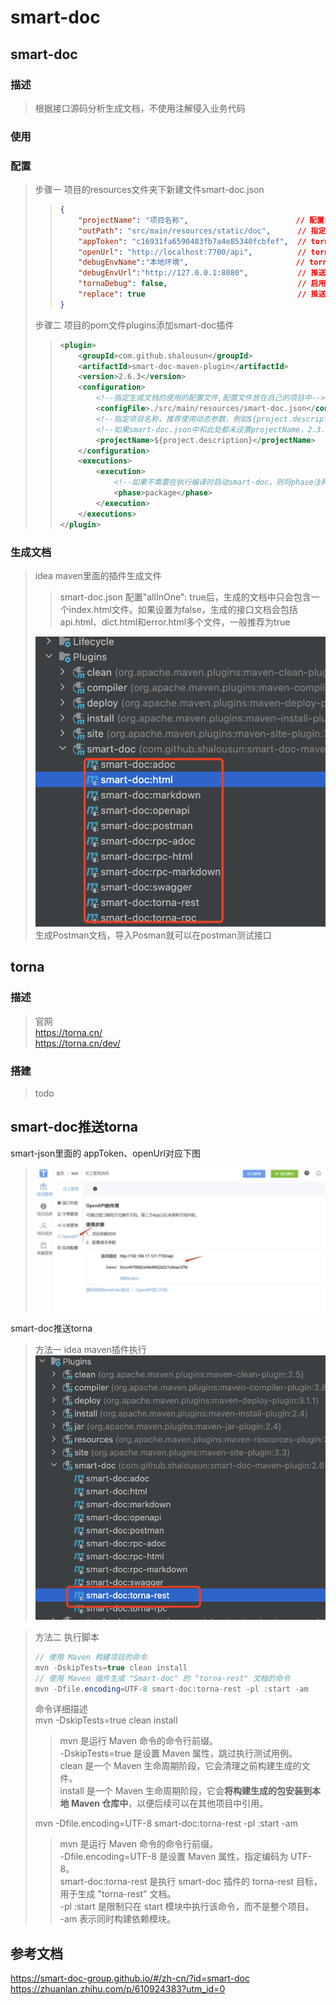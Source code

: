 
# smart-doc
## smart-doc
### 描述
> 根据接口源码分析生成文档，不使用注解侵入业务代码

### 使用
### 配置
> 步骤一 项目的resources文件夹下新建文件smart-doc.json
> > ```json
> > {
> >     "projectName": "项目名称",                        // 配置自己的项目名称，不设置则插件自动获取pom中的projectName
> >     "outPath": "src/main/resources/static/doc",      // 指定文档的输出路径
> >     "appToken": "c16931fa6590483fb7a4e85340fcbfef",  // torna平台appToken
> >     "openUrl": "http://localhost:7700/api",          // torna平台地址，填写自己的私有化部署地址。
> >     "debugEnvName":"本地环境",                        // torna环境名称。
> >     "debugEnvUrl":"http://127.0.0.1:8080",           // 推送torna配置接口服务地址，测试的接口所在的服务器的url
> >     "tornaDebug": false,                             // 启用会推送日志
> >     "replace": true                                  // 推送torna时替换旧的文档。改动还是会推送过去覆盖的，这个功能主要是保证代码删除了，torna上没有删除。
> > }
> > ```
>
> 步骤二 项目的pom文件plugins添加smart-doc插件
> > ```xml
> > <plugin>
> >     <groupId>com.github.shalousun</groupId>
> >     <artifactId>smart-doc-maven-plugin</artifactId>
> >     <version>2.6.3</version>
> >     <configuration>
> >         <!--指定生成文档的使用的配置文件,配置文件放在自己的项目中-->
> >         <configFile>./src/main/resources/smart-doc.json</configFile>
> >         <!--指定项目名称，推荐使用动态参数，例如${project.description}-->
> >         <!--如果smart-doc.json中和此处都未设置projectName，2.3.4开始，插件自动采用pom中的projectName作为设置-->
> >         <projectName>${project.description}</projectName>
> >     </configuration>
> >     <executions>
> >         <execution>
> >             <!--如果不需要在执行编译时启动smart-doc，则将phase注释掉-->
> >             <phase>package</phase>
> >         </execution>
> >     </executions>
> > </plugin>
> > ```
### 生成文档
> idea maven里面的插件生成文件
> > smart-doc.json 配置"allInOne": true后，生成的文档中只会包含一个index.html文件。如果设置为false，生成的接口文档会包括api.html、dict.html和error.html多个文件，一般推荐为true
> 
> ![img](smart-doc.assets/image1.png)\
> 生成Postman文档，导入Posman就可以在postman测试接口

## torna
### 描述
> 官网\
> <https://torna.cn/>\
> <https://torna.cn/dev/>
### 搭建
> todo
## smart-doc推送torna

smart-json里面的 appToken、openUrl对应下图
> ![img](smart-doc.assets/image2.png)

smart-doc推送torna
> 方法一 idea maven插件执行
> ![img](smart-doc.assets/image3.png)

> 方法二 执行脚本
> ```java
> // 使用 Maven 构建项目的命令
> mvn -DskipTests=true clean install
> // 使用 Maven 插件生成 "Smart-doc" 的 "torna-rest" 文档的命令
> mvn -Dfile.encoding=UTF-8 smart-doc:torna-rest -pl :start -am
> ```
> 命令详细描述\
> mvn -DskipTests=true clean install
> > mvn 是运行 Maven 命令的命令行前缀。\
> > -DskipTests=true 是设置 Maven 属性，跳过执行测试用例。\
> > clean 是一个 Maven 生命周期阶段，它会清理之前构建生成的文件。\
> > install 是一个 Maven 生命周期阶段，它会**将构建生成的包安装到本地 Maven 仓库中**，以便后续可以在其他项目中引用。
> 
> mvn -Dfile.encoding=UTF-8 smart-doc:torna-rest -pl :start -am
> > mvn 是运行 Maven 命令的命令行前缀。\
> > -Dfile.encoding=UTF-8 是设置 Maven 属性，指定编码为 UTF-8。\
> > smart-doc:torna-rest 是执行 smart-doc 插件的 torna-rest 目标，用于生成 "torna-rest" 文档。\
> > -pl :start 是限制只在 start 模块中执行该命令，而不是整个项目。\
> > -am 表示同时构建依赖模块。
> 
## 参考文档
<https://smart-doc-group.github.io/#/zh-cn/?id=smart-doc>
<https://zhuanlan.zhihu.com/p/610924383?utm_id=0>
